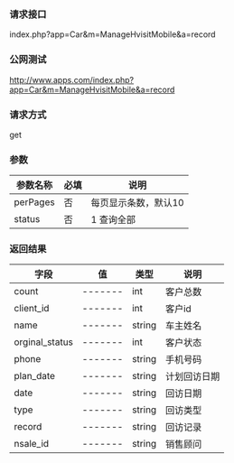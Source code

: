 ### **请求接口**
index.php?app=Car&m=ManageHvisitMobile&a=record



### **公网测试**
http://www.apps.com/index.php?app=Car&m=ManageHvisitMobile&a=record

### **请求方式**
get


### **参数**
| 参数名称  |必填|     说明      |
|------|-----|------|
| perPages     | 否 |   每页显示条数，默认10   |
| status     | 否 |   1 查询全部   |
### **返回结果**
|字段        |值          |类型    |说明        |
| ---------  |--------    |-------- |--------  |
|count| -------     |int    |客户总数     |
|client_id| -------     |int    |客户id     |
|name| -------     |string    |车主姓名     |
|orginal_status| -------     |int    |客户状态     |
|phone| -------     |string    |手机号码     |
|plan_date| -------     |string   |计划回访日期     |
|date| -------     |string   |回访日期     |
|type| -------     |string   |回访类型    |
|record| -------     |string   |回访记录   |
|nsale_id| -------     |string   |销售顾问   |